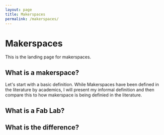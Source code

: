 ```yaml
---
layout: page
title: Makerspaces
permalink: /makerspaces/
---
```


# Makerspaces 
This is the landing page for makerspaces. 

## What is a makerspace? 
Let's start with a basic definition. While Makerspaces have been defined in the literature by academics, I will present my informal definition and then compare this to how makerspace is being definied in the literature. 

## What is a Fab Lab? 

## What is the difference? 
